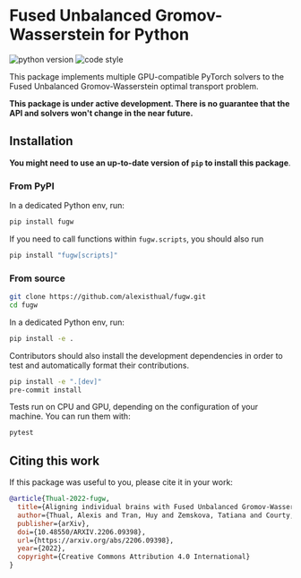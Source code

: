 # Fused Unbalanced Gromov-Wasserstein for Python

![python version](https://img.shields.io/badge/python->=3.7-blue?style=for-the-badge)
![code style](https://img.shields.io/badge/code_style-black-black?style=for-the-badge)

This package implements multiple GPU-compatible PyTorch solvers
to the Fused Unbalanced Gromov-Wasserstein optimal transport problem.

**This package is under active development. There is no guarantee that the API and solvers
won't change in the near future.**

## Installation

**You might need to use an up-to-date version of `pip` to install this package**.

### From PyPI

In a dedicated Python env, run:

```bash
pip install fugw
```

If you need to call functions within `fugw.scripts`, you should also run

```bash
pip install "fugw[scripts]"
```

### From source

```bash
git clone https://github.com/alexisthual/fugw.git
cd fugw
```

In a dedicated Python env, run:

```bash
pip install -e .
```

Contributors should also install the development dependencies
in order to test and automatically format their contributions.

```bash
pip install -e ".[dev]"
pre-commit install
```

Tests run on CPU and GPU, depending on the configuration of your machine.
You can run them with:

```bash
pytest
```

## Citing this work

If this package was useful to you, please cite it in your work:

```bibtex
@article{Thual-2022-fugw,
  title={Aligning individual brains with Fused Unbalanced Gromov-Wasserstein},
  author={Thual, Alexis and Tran, Huy and Zemskova, Tatiana and Courty, Nicolas and Flamary, Rémi and Dehaene, Stanislas and Thirion, Bertrand},
  publisher={arXiv},
  doi={10.48550/ARXIV.2206.09398},
  url={https://arxiv.org/abs/2206.09398},
  year={2022},
  copyright={Creative Commons Attribution 4.0 International}
}
```
